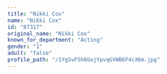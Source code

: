 ```yaml
---
title: "Nikki Cox"
name: "Nikki Cox"
id: "87317"
original_name: "Nikki Cox"
known_for_department: "Acting"
gender: "1"
adult: "false"
profile_path: "/1YgSvFSh6GojYpvqGVWB6F4cX6m.jpg"
---
```

